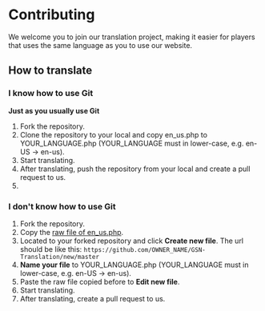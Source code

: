 # Contributing

We welcome you to join our translation project, making it easier for players that uses the same language as you to use our website.

## How to translate
### I know how to use Git
**Just as you usually use Git**
1. Fork the repository. 
2. Clone the repository to your local and copy en_us.php to YOUR_LANGUAGE.php (YOUR_LANGUAGE must in lower-case, e.g. en-US -> en-us).
3. Start translating.
4. After translating, push the repository from your local and create a pull request to us.
5. 
### I don't know how to use Git
1. Fork the repository. 
2. Copy the [raw file of en_us.php][1].
3. Located to your forked repository and click **Create new file**.
The url should be like this:
```https://github.com/OWNER_NAME/GSN-Translation/new/master```
3. **Name your file** to YOUR_LANGUAGE.php (YOUR_LANGUAGE must in lower-case, e.g. en-US -> en-us).
4. Paste the raw file copied before to **Edit new file**.
5. Start translating.
6. After translating, create a pull request to us.

  [1]: https://raw.githubusercontent.com/GSNET-WORK/GSN-Translation/master/en_us.php
